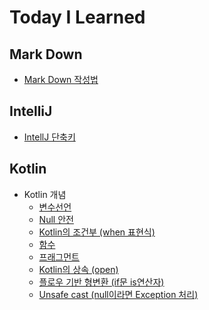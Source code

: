 # Today I Learned


## Mark Down
- [Mark Down 작성법](https://github.com/lch9772/TIL/blob/main/Mark%20Down/markDown.md)

## IntelliJ
- [IntellJ 단축키](https://github.com/lch9772/TIL/blob/main/IntelliJ/intellij_command.md)

## Kotlin
- Kotlin 개념
  - [변수선언](https://github.com/lch9772/TIL/blob/main/Kotlin/Kotlin%20%EA%B0%9C%EB%85%90/%EB%B3%80%EC%88%98%EC%84%A0%EC%96%B8.md)
  - [Null 안전](https://github.com/lch9772/TIL/blob/main/Kotlin/Kotlin%20%EA%B0%9C%EB%85%90/Null%20%EC%95%88%EC%A0%84.md)
  - [Kotlin의 조건부 (when 표현식)](https://github.com/lch9772/TIL/blob/main/Kotlin/Kotlin%20%EA%B0%9C%EB%85%90/Kotlin%EC%9D%98%20%EC%A1%B0%EA%B1%B4%EB%B6%80%20(when%20%ED%91%9C%ED%98%84%EC%8B%9D).md)
  - [함수](https://github.com/lch9772/TIL/blob/main/Kotlin/Kotlin%20%EA%B0%9C%EB%85%90/%ED%95%A8%EC%88%98.md)
  - [프래그먼트](https://github.com/lch9772/TIL/blob/main/Kotlin/Kotlin%20%EA%B0%9C%EB%85%90/%ED%94%84%EB%9E%98%EA%B7%B8%EB%A8%BC%ED%8A%B8.md)
  - [Kotlin의 상속 (open)](https://github.com/lch9772/TIL/blob/main/Kotlin/Kotlin%20%EA%B0%9C%EB%85%90/Kotlin%EC%9D%98%20%EC%83%81%EC%86%8D%20(open).md)
  - [플로우 기반 형변환 (if문 is연산자)](https://github.com/lch9772/TIL/blob/main/Kotlin/Kotlin%20%EA%B0%9C%EB%85%90/%ED%94%8C%EB%A1%9C%EC%9A%B0%20%EA%B8%B0%EB%B0%98%20%ED%98%95%EB%B3%80%ED%99%98%20(if%EB%AC%B8%20is%EC%97%B0%EC%82%B0%EC%9E%90).md)
  - [Unsafe cast (null이라면 Exception 처리)](https://github.com/lch9772/TIL/blob/main/Kotlin/Kotlin%20%EA%B0%9C%EB%85%90/Unsafe%20cast%20(null%EC%9D%B4%EB%9D%BC%EB%A9%B4%20Exception%20%EC%B2%98%EB%A6%AC).md)
